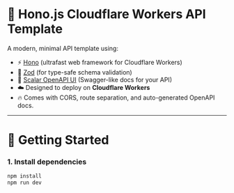 # 🧪 Hono.js Cloudflare Workers API Template

A modern, minimal API template using:

- ⚡ [Hono](https://hono.dev/) (ultrafast web framework for Cloudflare Workers)
- 🧩 [Zod](https://zod.dev/) (for type-safe schema validation)
- 📘 [Scalar OpenAPI UI](https://scalar.com/docs/openapi/) (Swagger-like docs for your API)
- ☁️ Designed to deploy on **Cloudflare Workers**
- 🔥 Comes with CORS, route separation, and auto-generated OpenAPI docs.

---
# 🚀 Getting Started

### 1. Install dependencies

```bash
npm install
npm run dev

